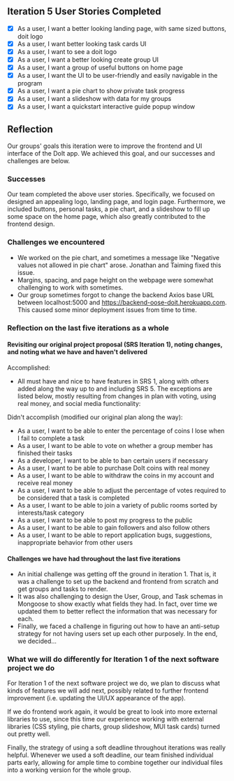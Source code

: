 ## Iteration 5 User Stories Completed
- [x] As a user, I want a better looking landing page, with same sized buttons, doit logo
- [x] As a user, I want better looking task cards UI
- [x] As a user, I want to see a doit logo
- [x] As a user, I want a better looking create group UI
- [x] As a user, I want a group of useful buttons on home page
- [x] As a user, I want the UI to be user-friendly and easily navigable in the program
- [x] As a user, I want a pie chart to show private task progress
- [x] As a user, I want a slideshow with data for my groups
- [x] As a user, I want a quickstart interactive guide popup window

## Reflection

Our groups' goals this iteration were to improve the frontend and UI interface of the DoIt app.
We achieved this goal, and our successes and challenges are below.

### Successes
Our team completed the above user stories.   Specifically, we focused on designed an appealing logo, landing page, and login page. Furthermore, we included buttons, personal tasks, a pie chart, and a slideshow to fill up some space on the home page, which also greatly contributed to the frontend design.

### Challenges we encountered
- We worked on the pie chart, and sometimes a message like "Negative values not allowed in pie chart" arose. Jonathan and Taiming fixed this issue. 
- Margins, spacing, and page height on the webpage were somewhat challenging to work with sometimes.
- Our group sometimes forgot to change the backend Axios base URL between localhost:5000 and https://backend-oose-doit.herokuapp.com. This caused some minor deployment issues from time to time.

### Reflection on the last five iterations as a whole

#### Revisiting our original project proposal (SRS Iteration 1), noting changes, and noting what we have and haven't delivered

Accomplished:
- All must have and nice to have features in SRS 1, along with others added along the way up to and including SRS 5. The exceptions are listed below, mostly resulting from changes in plan with voting, using real money, and social media functionality:

Didn't accomplish (modified our original plan along the way):
- As a user, I want to be able to enter the percentage of coins I lose when I fail to complete a task 
- As a user, I want to be able to vote on whether a group member has finished their tasks  
- As a developer, I want to be able to ban certain users if necessary
- As a user, I want to be able to purchase DoIt coins with real money  
- As a user, I want to be able to withdraw the coins in my account and receive real money
- As a user, I want to be able to adjust the percentage of votes required to be considered that a task is completed  
- As a user, I want to be able to join a variety of public rooms sorted by interests/task category  
- As a user, I want to be able to post my progress to the public  
- As a user, I want to be able to gain followers and also follow others  
- As a user, I want to be able to report application bugs, suggestions, inappropriate behavior from other users

#### Challenges we have had throughout the last five iterations
- An initial challenge was getting off the ground in iteration 1. That is, it was a challenge to set up the backend and frontend from scratch and get groups and tasks to render.
- It was also challenging to design the User, Group, and Task schemas in Mongoose to show exactly what fields they had. In fact, over time we updated them to better reflect the information that was necessary for each.
- Finally, we faced a challenge in figuring out  how to have an anti-setup strategy for not having users set up each other purposely. In the end, we decided...

### What we will do differently for Iteration 1 of the next software project we do
For Iteration 1 of the next software project we do, we plan to discuss what kinds of features we will add next, possibly related to further frontend improvement (i.e. updating the UI/UX appearance of the app).

If we do frontend work again, it would be great to look into more external libraries to use, since this time our experience working with external libraries (CSS styling, pie charts, group slideshow, MUI task cards) turned out pretty well.

Finally, the strategy of using a soft deadline throughout iterations was really helpful. Whenever we used a soft deadline, our team finished individual parts early, allowing for ample time to combine together our individual files into a working version for the whole group.